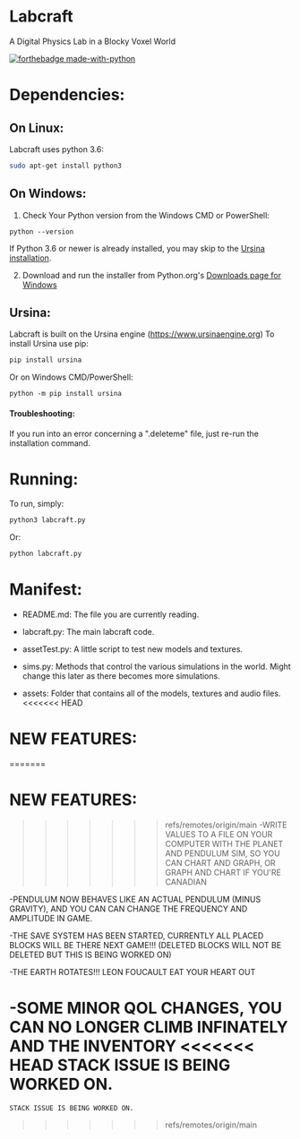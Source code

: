 # Labcraft
A Digital Physics Lab in a Blocky Voxel World

[![forthebadge made-with-python](http://ForTheBadge.com/images/badges/made-with-python.svg)](https://www.python.org/)


# Dependencies:
## On Linux: 
Labcraft uses python 3.6:
```bash
sudo apt-get install python3
```

## On Windows:
1. Check Your Python version from the Windows CMD or PowerShell:
``` 
python --version
```
If Python 3.6 or newer is already installed, you may skip to the [Ursina installation](https://github.com/quickMaffs44/labcraft/blob/main/README.md#ursina).

2. Download and run the installer from Python.org's [Downloads page for Windows](https://www.python.org/downloads/windows/)


## Ursina:
Labcraft is built on the Ursina engine (https://www.ursinaengine.org)
To install Ursina use pip:
``` bash
pip install ursina
```

Or on Windows CMD/PowerShell:
```CMD
python -m pip install ursina
```

#### Troubleshooting:
If you run into an error concerning a ".deleteme" file, just re-run the installation command.

# Running:
To run, simply:
```bash
python3 labcraft.py
```
Or:
```bash
python labcraft.py
```

# Manifest:
- README.md:
  The file you are currently reading.

- labcraft.py:
  The main labcraft code.

- assetTest.py:
  A little script to test new models and textures.

- sims.py:
  Methods that control the various simulations in the world. Might change
  this later as there becomes more simulations.

- assets:
  Folder that contains all of the models, textures and audio files.
<<<<<<< HEAD
# NEW FEATURES:
=======
 # NEW FEATURES:
>>>>>>> refs/remotes/origin/main
 -WRITE VALUES TO A FILE ON YOUR COMPUTER WITH THE PLANET AND PENDULUM SIM,
    SO YOU CAN CHART AND GRAPH, OR GRAPH AND CHART IF YOU'RE CANADIAN
    
 -PENDULUM NOW BEHAVES LIKE AN ACTUAL PENDULUM (MINUS GRAVITY), AND YOU CAN
    CAN CHANGE THE FREQUENCY AND AMPLITUDE IN GAME.
    
 -THE SAVE SYSTEM HAS BEEN STARTED, CURRENTLY ALL PLACED BLOCKS WILL BE THERE
    NEXT GAME!!! (DELETED BLOCKS WILL NOT BE DELETED BUT THIS IS BEING WORKED ON)
    
 -THE EARTH ROTATES!!! LEON FOUCAULT EAT YOUR HEART OUT
 
 -SOME MINOR QOL CHANGES, YOU CAN NO LONGER CLIMB INFINATELY AND THE INVENTORY
<<<<<<< HEAD
    STACK ISSUE IS BEING WORKED ON.
=======
    STACK ISSUE IS BEING WORKED ON.

>>>>>>> refs/remotes/origin/main
